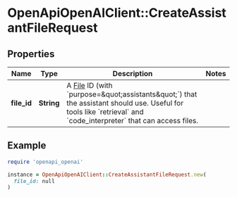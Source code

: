 # OpenApiOpenAIClient::CreateAssistantFileRequest

## Properties

| Name | Type | Description | Notes |
| ---- | ---- | ----------- | ----- |
| **file_id** | **String** | A [File](/docs/api-reference/files) ID (with &#x60;purpose&#x3D;\&quot;assistants\&quot;&#x60;) that the assistant should use. Useful for tools like &#x60;retrieval&#x60; and &#x60;code_interpreter&#x60; that can access files. |  |

## Example

```ruby
require 'openapi_openai'

instance = OpenApiOpenAIClient::CreateAssistantFileRequest.new(
  file_id: null
)
```


